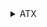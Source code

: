 <details>
<summary>ATX</summary>
<p>
**CPU**: Intel i9-12900K  
**AIO**: Corsair H150i ELITE CAPELLIX & LCD Kit  
**MOBO**: Gigabyte Z790 Aorus Master  
**MEM**: G.Skill Trident Z5 16G*4 @6000C36  
**GPU**: GIGABYTE AORUS RTX 4090 MASTER  
**SSD**: 
- Intel Optane P5801X 400GB
- [WD AN1500] Samsung 980 PRO 2TB *2
- [WD AN1500] Samsung 970 EvoPlus 2TB *2
- Samsung 990 PRO 2TB
- Samsung PM9A1 2TB
- Samsung PM983A 960GB
- WD SN850X 2TB
- Fanxiang S790 4TB *2  
**HDD**: 
- TOSHIBA MG08ACA 16TB *2
- WD HC530 14TB
- TOSHIBA MG04ACA 4TB  
**PSU**: ROG Thor II 1000W  
**FAN**: 
- Corsair ML120 *6
- Corsair ML140 *4
- Gentle Typhoon GT1850 *3  
**Case**: Corsair 7000X RGB  
**Monitor**: 
- LG OLED42C2PUA
- Dell S2721DGF
- Acer HA270  
**Keyboard**: 
- Corsair K100 AIR
- Varmillo VA87  
**Mouse**: Logitech PRO X SUPERLIGHT  
**Earbuds**: 
- 64 Audio U18S + PW Audio 1960s
- Inear ProPhile 8 + Brise Audio Yatono
- Beyerdynamic Xelento + OC studio AUX  
**Headphone**: 
- Astell&Kern T5p MKII + Bispa JUN
- Beyerdynamic DT 770 Pro  
**DAP**: A&ultima SP2000  
**Speakers**: PSI Audio A17-M *2  
**Decode**: HIBIKI String Decoding System  
**PreAMP**: SMSL HO200  
</p>
</details>

